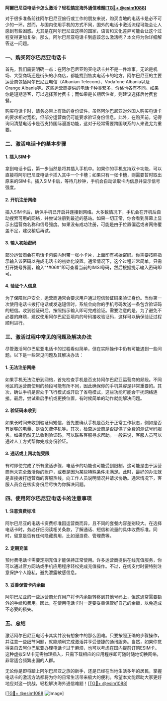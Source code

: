 **阿爾巴尼亞电话卡怎么激活？轻松搞定海外通信难题[[TG💪+ @esim1088](https://t.me/s/esim1088)]**

对于很多准备前往阿尔巴尼亚旅行或工作的朋友来说，购买当地的电话卡是必不可少的一环。然而，与国内使用手机的方式不同，国外的电话卡激活流程可能会让人感到有些困惑。尤其是在阿尔巴尼亚这样的国家，语言和文化差异可能会让这个过程变得更加复杂。那么，阿尔巴尼亚电话卡到底该怎么激活呢？本文将为你详细解答这一问题。

### 一、购买阿尔巴尼亚电话卡

首先，我们需要明确一点：在阿尔巴尼亚购买电话卡并不是一件难事。无论是机场、大型商场还是街头的小商店，都能找到售卖电话卡的地方。阿尔巴尼亚的主要运营商包括阿尔巴尼亚电信（Albanian Telecom）、Vodafone Albania以及Orange Albania等。这些运营商提供的电话卡种类繁多，价格也各有不同。如果你是短期游客，可以选择预付费卡；而如果是长期居住者，则建议选择后付费套餐。

购买电话卡时，请务必带上有效的身份证件。虽然阿尔巴尼亚对外国人购买电话卡的要求相对宽松，但部分运营商仍可能要求验证身份信息。此外，在购买前，记得询问清楚电话卡是否支持国际漫游功能，这对于经常需要跨国联系的人来说尤为重要。

### 二、激活电话卡的基本步骤

#### 1. 插入SIM卡

拿到电话卡后，第一步当然是将其插入手机中。如果你的手机支持双卡功能，可以直接将阿尔巴尼亚电话卡插入其中一个卡槽；如果只有一张卡槽，则需要暂时取出原来的SIM卡。插入SIM卡后，等待几秒钟，手机会自动读取卡内信息并显示信号强度。

#### 2. 开机注册网络

插入SIM卡后，确保手机已开启并连接到网络。大多数情况下，手机会在开机后自动搜索可用的网络，并尝试注册到最近的基站。如果一切正常，你会看到屏幕上显示出运营商名称和信号强度。如果没有成功注册，可能是由于位置偏远或者网络覆盖不足，建议稍后再试。

#### 3. 输入初始密码

部分运营商会在电话卡包装内附带一张小卡片，上面印有初始密码。你需要按照指示输入该密码以完成电话卡的初始化设置。通常情况下，这个过程非常简单，只需打开拨号界面，输入“*#06#”即可查看当前的IMSI号码，然后根据提示输入密码即可。

#### 4. 验证个人信息

为了保障账户安全，运营商通常会要求用户通过短信验证码来验证身份。当你第一次使用电话卡拨打电话或发送短信时，系统会向你的手机号码发送一条包含验证码的短信。收到验证码后，按照指示输入即可完成验证。需要注意的是，为了避免不必要的麻烦，建议使用阿尔巴尼亚境内的号码接收验证码，这样可以确保验证过程顺利进行。

### 三、激活过程中常见的问题及解决办法

尽管激活阿尔巴尼亚电话卡的过程看似简单，但在实际操作中仍有可能遇到一些问题。以下是一些常见问题及其解决办法：

#### 1. 无法注册网络

如果手机无法注册到网络，首先检查手机是否支持阿尔巴尼亚运营商的频段。不同地区的运营商使用的频段可能有所不同，因此确保你的手机兼容是非常重要的。其次，确认手机是否处于飞行模式或开启了省电模式，这些功能可能会干扰网络连接。最后，尝试重启手机或更换位置，有时候简单的动作就能解决问题。

#### 2. 验证码未收到

如果长时间未收到验证码短信，首先要确认手机是否处于正常工作状态，例如是否有足够的电量、是否欠费停机等。其次，检查运营商是否提供了免费的测试号码服务。如果仍然无法收到验证码，可以联系客服寻求帮助。一般来说，客服人员可以通过人工方式帮你完成身份验证。

#### 3. 通话或上网功能受限

有时即使完成了所有激活步骤，电话卡的功能也可能受到限制。这可能是由于运营商尚未完全激活你的账户，或者是因为某些特殊条件未满足。此时，最好的办法就是直接拨打运营商的客服热线，向工作人员说明情况并请求协助。通常情况下，客服人员会在核实身份后尽快为你解决问题。

### 四、使用阿尔巴尼亚电话卡的注意事项

#### 1. 注意资费标准

阿尔巴尼亚的电话卡资费标准因运营商而异，且不同的套餐内容差别较大。在选择电话卡时，务必仔细阅读相关条款，了解通话、短信和流量的具体收费标准。同时，留意是否有任何隐藏费用，比如漫游费、管理费等。

#### 2. 定期充值

预付费电话卡需要定期充值才能保持正常使用。许多运营商提供在线充值服务，你可以通过官方网站或手机应用程序轻松完成充值操作。不过，在线支付时要特别注意保护个人隐私，避免泄露敏感信息。

#### 3. 妥善保管卡内余额

阿尔巴尼亚的一些运营商允许用户将卡内余额转移到其他号码上，但这通常需要额外的手续和费用。因此，在使用电话卡时一定要妥善保管好自己的余额，以免造成不必要的损失。

### 五、总结

激活阿尔巴尼亚电话卡其实并没有想象中的那么困难。只要按照正确的步骤操作，并注意一些细节问题，就能顺利完成激活并享受便捷的通讯服务。当然，如果你觉得亲自去阿尔巴尼亚办理电话卡过于麻烦，也可以考虑在国内提前订购ESIM卡。这种虚拟SIM卡无需物理插入，只需下载相应的应用程序即可随时随地切换网络，非常适合频繁出国的人群。

无论你是即将踏上阿尔巴尼亚之旅的新手，还是已经在当地生活多年的居民，掌握电话卡的激活方法都将为你的日常生活带来极大的便利。希望本文能帮助大家更好地应对这一挑战，轻松解决海外通信难题！[[TG💪+ @esim1088](https://t.me/s/esim1088)]

[[TG💪+ @esim1088](https://t.me/s/esim1088) ![Image](https://i.postimg.cc/4NQfJmqS/Snipaste-2025-05-13-00-14-12.png)]